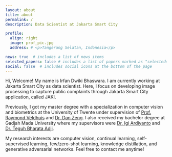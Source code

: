 ```yaml
---
layout: about
title: about
permalink: /
description: Data Scientist at Jakarta Smart City

profile:
  align: right
  image: prof_pic.jpg
  address: # <p>Tangerang Selatan, Indonesia</p>

news: true  # includes a list of news items
selected_papers: false # includes a list of papers marked as "selected={true}"
social: false  # includes social icons at the bottom of the page
---
```


Hi, Welcome! My name is Irfan Dwiki Bhaswara. I am currently working at Jakarta Smart City as data scientist. Here, I focus on developing image processing to capture public complaints through Jakarta Smart City application, called JAKI.

Previously, I got my master degree with a specialization in computer vision and biometrics at the University of Twente under supervision of [Prof. Raymond Veldhuis](https://www.linkedin.com/in/raymond-veldhuis-a095019/?originalSubdomain=nl) and [Dr. Dan Zeng](https://www.danzeng.org/about/). I also received my bachelor degree at Gadjah Mada University where my supervisors were [Dr. Igi Ardiyanto](https://acadstaff.ugm.ac.id/IGA) and [Dr. Teguh Bharata Adji](https://acadstaff.ugm.ac.id/tba).

My research interests are computer vision, continual learning, self-supervised learning, few/zero-shot learning, knowledge distillation, and generative adversarial networks. Feel free to contact me anytime!
